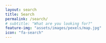 ```yaml
---
layout: search
title: Search
permalink: /search/
# subtitle: "What are you looking for?"
feature-img: "assets/images/pexels/map.jpg"
icon: "fa-search"
---
```

